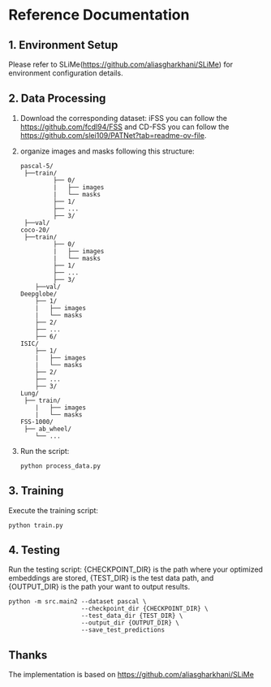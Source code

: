 # Reference Documentation



## 1. Environment Setup

Please refer to SLiMe(https://github.com/aliasgharkhani/SLiMe) for environment configuration details.



## 2. Data Processing

1. Download the corresponding dataset: iFSS you can follow the https://github.com/fcdl94/FSS and CD-FSS you can follow the https://github.com/slei109/PATNet?tab=readme-ov-file.

2. organize images and masks following this structure:

   ```
   pascal-5/
   	├──train/
       		├── 0/                                     
       		|   ├── images
       		|   └── masks
       		├── 1/                                   
       		├── ... 
       		├── 3/
   	├──val/
   coco-20/
   	├──train/
       		├── 0/                                     
       		|   ├── images
       		|   └── masks
       		├── 1/                                   
       		├── ... 
       		├── 3/
       ├──val/
   Deepglobe/                                        
       ├── 1/                                     
       |   ├── images
       |   └── masks
       ├── 2/                                   
       ├── ... 
       ├── 6/
   ISIC/                                        
       ├── 1/                                     
       |   ├── images
       |   └── masks
       ├── 2/                                   
       ├── ... 
       ├── 3/
   Lung/
   	├── train/                                     
       |   ├── images
       |   └── masks
   FSS-1000/
   	├── ab_wheel/
       └── ...
   ```

3. Run the script:

   ```
   python process_data.py
   ```



## 3. Training

Execute the training script:

```
python train.py
```



## 4. Testing

Run the testing script: {CHECKPOINT_DIR} is the path where your optimized embeddings are stored, {TEST_DIR} is the test data path, and {OUTPUT_DIR} is the path your want to output results.

```
python -m src.main2 --dataset pascal \ 
					--checkpoint_dir {CHECKPOINT_DIR} \
					--test_data_dir {TEST_DIR} \
					--output_dir {OUTPUT_DIR} \
					--save_test_predictions
```



## Thanks

The implementation is based on https://github.com/aliasgharkhani/SLiMe
